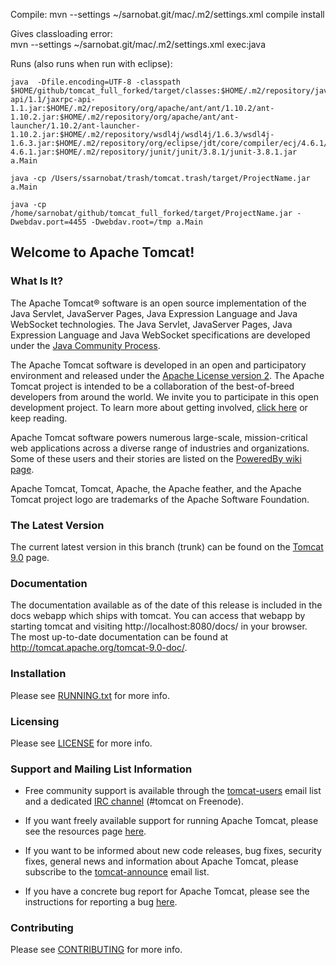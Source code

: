Compile:
	mvn --settings ~/sarnobat.git/mac/.m2/settings.xml compile install
	
Gives classloading error:	
	mvn --settings ~/sarnobat.git/mac/.m2/settings.xml exec:java
	
Runs (also runs when run with eclipse):

	java  -Dfile.encoding=UTF-8 -classpath $HOME/github/tomcat_full_forked/target/classes:$HOME/.m2/repository/javax/xml/jaxrpc-api/1.1/jaxrpc-api-1.1.jar:$HOME/.m2/repository/org/apache/ant/ant/1.10.2/ant-1.10.2.jar:$HOME/.m2/repository/org/apache/ant/ant-launcher/1.10.2/ant-launcher-1.10.2.jar:$HOME/.m2/repository/wsdl4j/wsdl4j/1.6.3/wsdl4j-1.6.3.jar:$HOME/.m2/repository/org/eclipse/jdt/core/compiler/ecj/4.6.1/ecj-4.6.1.jar:$HOME/.m2/repository/junit/junit/3.8.1/junit-3.8.1.jar a.Main

	java -cp /Users/ssarnobat/trash/tomcat.trash/target/ProjectName.jar a.Main

    java -cp /home/sarnobat/github/tomcat_full_forked/target/ProjectName.jar -Dwebdav.port=4455 -Dwebdav.root=/tmp a.Main

## Welcome to Apache Tomcat!

### What Is It?

The Apache Tomcat® software is an open source implementation of the Java
Servlet, JavaServer Pages, Java Expression Language and Java WebSocket
technologies. The Java Servlet, JavaServer Pages, Java Expression Language and
Java WebSocket specifications are developed under the
[Java Community Process](http://jcp.org/en/introduction/overview).

The Apache Tomcat software is developed in an open and participatory
environment and released under the
[Apache License version 2](http://www.apache.org/licenses/). The Apache Tomcat
project is intended to be a collaboration of the best-of-breed developers from
around the world. We invite you to participate in this open development
project. To learn more about getting involved,
[click here](http://tomcat.apache.org/getinvolved.html) or keep reading.

Apache Tomcat software powers numerous large-scale, mission-critical web
applications across a diverse range of industries and organizations. Some of
these users and their stories are listed on the
[PoweredBy wiki page](http://wiki.apache.org/tomcat/PoweredBy).

Apache Tomcat, Tomcat, Apache, the Apache feather, and the Apache Tomcat
project logo are trademarks of the Apache Software Foundation.

### The Latest Version

The current latest version in this branch (trunk) can be found on the [Tomcat 9.0](https://tomcat.apache.org/download-90.cgi) page.

### Documentation

The documentation available as of the date of this release is
included in the docs webapp which ships with tomcat. You can access that webapp
by starting tomcat and visiting http://localhost:8080/docs/ in your browser.
The most up-to-date documentation can be found at
http://tomcat.apache.org/tomcat-9.0-doc/.

### Installation

Please see [RUNNING.txt](RUNNING.txt) for more info.

### Licensing

Please see [LICENSE](LICENSE) for more info.

### Support and Mailing List Information

* Free community support is available through the
[tomcat-users](http://tomcat.apache.org/lists.html#tomcat-users) email list and
a dedicated [IRC channel](http://tomcat.apache.org/irc.html) (#tomcat on
Freenode).

* If you want freely available support for running Apache Tomcat, please see the
resources page [here](http://tomcat.apache.org/findhelp.html).

* If you want to be informed about new code releases, bug fixes,
security fixes, general news and information about Apache Tomcat, please
subscribe to the
[tomcat-announce](http://tomcat.apache.org/lists.html#tomcat-announce) email
list.

* If you have a concrete bug report for Apache Tomcat, please see the
instructions for reporting a bug
[here](http://tomcat.apache.org/bugreport.html).

### Contributing

Please see [CONTRIBUTING](CONTRIBUTING.md) for more info.
